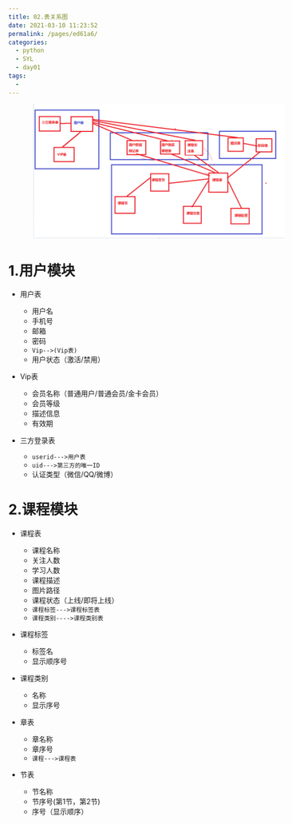 ```yaml
---
title: 02.表关系图
date: 2021-03-10 11:23:52
permalink: /pages/ed61a6/
categories:
  - python
  - SYL
  - day01
tags:
  - 
---
```

<img src="./assets/image-20201005094148016.png" style="width: 1000px; margin-left: 50px;"> </img>

# 1.用户模块

- 用户表
  - 用户名
  - 手机号
  - 邮箱
  - 密码
  - `Vip-->(Vip表)`
  - 用户状态（激活/禁用）
- Vip表
  - 会员名称（普通用户/普通会员/金卡会员）
  - 会员等级
  - 描述信息
  - 有效期

- 三方登录表
  - `userid--->用户表`
  - `uid--->第三方的唯一ID`
  - 认证类型（微信/QQ/微博）

# 2.课程模块

- 课程表
  - 课程名称
  - 关注人数
  - 学习人数
  - 课程描述
  - 图片路径
  - 课程状态（上线/即将上线）
  - `课程标签--->课程标签表`
  - `课程类别---->课程类别表`

- 课程标签
  - 标签名
  - 显示顺序号
- 课程类别
  - 名称
  - 显示序号

- 章表
  - 章名称
  - 章序号
  - `课程--->课程表`
- 节表
  - 节名称
  - 节序号(第1节，第2节)
  - 序号（显示顺序）



